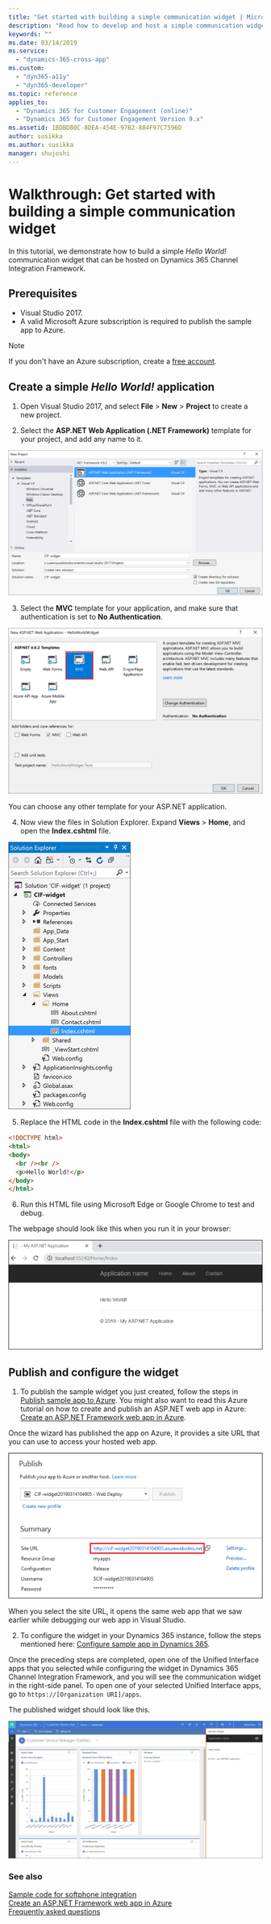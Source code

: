```yaml
---
title: "Get started with building a simple communication widget | MicrosoftDocs"
description: "Read how to develop and host a simple communication widget in Microsoft Dynamics 365 Channel Integration Framework."
keywords: ""
ms.date: 03/14/2019
ms.service:
  - "dynamics-365-cross-app"
ms.custom:
  - "dyn365-a11y"
  - "dyn365-developer"
ms.topic: reference
applies_to:
  - "Dynamics 365 for Customer Engagement (online)"
  - "Dynamics 365 for Customer Engagement Version 9.x"
ms.assetid: 1BDBDB0C-8DEA-454E-97B2-884F97C7596D
author: susikka
ms.author: susikka
manager: shujoshi
---
```

# Walkthrough: Get started with building a simple communication widget

In this tutorial, we demonstrate how to build a simple *Hello World!* communication widget that can be hosted on Dynamics 365 Channel Integration Framework.

## Prerequisites

- Visual Studio 2017.
- A valid Microsoft Azure subscription is required to publish the sample app to Azure.

> [!NOTE]
> If you don't have an Azure subscription, create a [free account](https://azure.microsoft.com/free/).
 
## Create a simple *Hello World!* application

1. Open Visual Studio 2017, and select **File** > **New** > **Project** to create a new project.

2. Select the **ASP.NET Web Application (.NET Framework)** template for your project, and add any name to it.<br />

  ![Select ASP.NET Web Application(.NET Framework)](media/cif-helloworld-new-project.PNG "Select ASP.NET Web Application(.NET Framework)")<br />

3. Select the **MVC** template for your application, and make sure that authentication is set to **No Authentication**.<br />

  ![Select MVC template for your application](media/cif-helloworld-select-mvc.PNG "Select MVC template for your application")<br />

   You can choose any other template for your ASP.NET application.

4. Now view the files in Solution Explorer. Expand **Views** > **Home**, and open the **Index.cshtml** file.<br />

  ![Open Index.cshtml file from solution explorer](media/cif-helloworld-solution-explorer.PNG "Open Index.cshtml file from solution explorer")<br />

5. Replace the HTML code in the **Index.cshtml** file with the following code:

  ```HTML
 <!DOCTYPE html>
 <html>
 <body>
    <br /><br />
    <p>Hello World!</p>
</body>
</html>
```
6. Run this HTML file using Microsoft Edge or Google Chrome to test and debug.

  The webpage should look like this when you run it in your browser:

  ![Run app in browser](media/cif-helloworld-run-browser.PNG "Run app in browser")<br />

## Publish and configure the widget 

1. To publish the sample widget you just created, follow the steps in [Publish sample app to Azure](sample-softphone-integration.md#bkmk_PublishToAzure). You might also want to read this Azure tutorial on how to create and publish an ASP.NET web app in Azure: [Create an ASP.NET Framework web app in Azure](https://docs.microsoft.com/en-us/azure/app-service/app-service-web-get-started-dotnet-framework).

  Once the wizard has published the app on Azure, it provides a site URL that you can use to access your hosted web app.<br />

  ![See Site URL of published web app](media/cif-helloworld-site-url.PNG "See Site URL of published web app")<br />

  When you select the site URL, it opens the same web app that we saw earlier while debugging our web app in Visual Studio.

2. To configure the widget in your Dynamics 365 instance, follow the steps mentioned here: [Configure sample app in Dynamics 365](sample-softphone-integration.md#bkmk_Configure).

  Once the preceding steps are completed, open one of the Unified Interface apps that you selected while configuring the widget in Dynamics 365 Channel Integration Framework, and you will see the communication widget in the right-side panel. To open one of your selected Unified Interface apps, go to `https://[Organization URI]/apps`.

  The published widget should look like this.<br />

  ![Published sample widget in Unified Interface apps](media/cif-helloworld-configure-app.PNG "Published sample widget in Unified Interface apps")<br />

### See also

[Sample code for softphone integration](sample-softphone-integration.md)<br />
[Create an ASP.NET Framework web app in Azure](https://docs.microsoft.com/en-us/azure/app-service/app-service-web-get-started-dotnet-framework)<br />
[Frequently asked questions](faq-channel-integration-framework.md)
